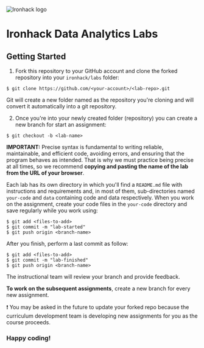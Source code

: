 ![Ironhack logo](https://i.imgur.com/1QgrNNw.png)

# Ironhack Data Analytics Labs

## Getting Started

1. Fork this repository to your GitHub account and clone the forked repository into your `ironhack/labs` folder:

```
$ git clone https://github.com/<your-account>/<lab-repo>.git
```
Git will create a new folder named as the repository you're cloning and will convert it automatically into a git repository.



2. Once you're into your newly created folder (repository) you can create a new branch for start an assignment:

```
$ git checkout -b <lab-name>
```
__IMPORTANT:__ Precise syntax is fundamental to writing reliable, maintainable, and efficient code, avoiding errors, and ensuring that the program behaves as intended. That is why we must practice being precise at all times, so we recommend __copying and pasting the name of the lab from the URL of your browser__.

Each lab has its own directory in which you'll find a `README.md` file with instructions and requirements and, in most of them, sub-directories named `your-code` and `data` containing code and data respectively. When you work on the assignment, create your code files in the `your-code` directory and save regularly while you work using:

```
$ git add <files-to-add>
$ git commit -m "lab-started"
$ git push origin <branch-name>
```

After you finish, perform a last commit as follow:

```
$ git add <files-to-add>
$ git commit -m "lab-finished"
$ git push origin <branch-name>
```

The instructional team will review your branch and provide feedback.

**To work on the subsequent assignments**, create a new branch for every new assignment.

:exclamation: You may be asked in the future to update your forked repo because the curriculum development team is developing new assignments for you as the course proceeds. 

### Happy coding!